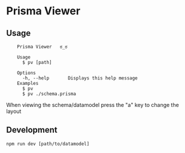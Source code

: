 # Prisma Viewer

## Usage

```
    Prisma Viewer   ಠ_ಠ

    Usage
      $ pv [path]
      
    Options
      -h, --help       Displays this help message
    Examples
      $ pv 
      $ pv ./schema.prisma
```
When viewing the schema/datamodel press the "a" key to change the layout

## Development

`npm run dev [path/to/datamodel]`